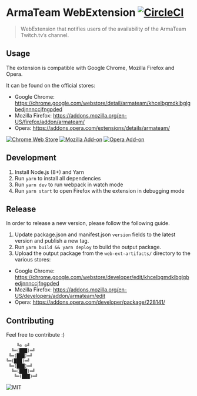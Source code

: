 # ArmaTeam WebExtension  [![CircleCI](https://circleci.com/gh/armateam/extension.svg?style=svg)](https://circleci.com/gh/armateam/extension)

> WebExtension that notifies users of the availability of the ArmaTeam Twitch.tv’s channel.

## Usage

The extension is compatible with Google Chrome, Mozilla Firefox and Opera.

It can be found on the official stores:
- Google Chrome: https://chrome.google.com/webstore/detail/armateam/khcelbgmdklbglgbedjnnnccjfngpded
- Mozilla Firefox: https://addons.mozilla.org/en-US/firefox/addon/armateam/
- Opera: https://addons.opera.com/extensions/details/armateam/

[![Chrome Web Store](https://img.shields.io/chrome-web-store/v/khcelbgmdklbglgbedjnnnccjfngpded.svg)](https://chrome.google.com/webstore/detail/armateam/khcelbgmdklbglgbedjnnnccjfngpded)
[![Mozilla Add-on](https://img.shields.io/amo/v/armateam.svg)](https://addons.mozilla.org/en-US/firefox/addon/armateam/)
[![Opera Add-on](https://img.shields.io/badge/opera_addon-v1.7.0-blue.svg)](https://addons.opera.com/en/extensions/details/armateam/)


## Development

1. Install Node.js (8+) and Yarn
2. Run `yarn` to install all dependencies
3. Run `yarn dev` to run webpack in watch mode
4. Run `yarn start` to open Firefox with the extension in debugging mode

## Release

In order to release a new version, please follow the following guide.

1. Update package.json and manifest.json `version` fields to the latest version and publish a new tag.
2. Run `yarn build && yarn deploy` to build the output package.
3. Upload the output package from the `web-ext-artifacts/` directory to the various stores:
  - Google Chrome: https://chrome.google.com/webstore/developer/edit/khcelbgmdklbglgbedjnnnccjfngpded
  - Mozilla Firefox: https://addons.mozilla.org/en-US/developers/addon/armateam/edit
  - Opera: https://addons.opera.com/developer/package/228141/

## Contributing

Feel free to contribute :)

```
    ╚⊙ ⊙╝
  ╚═(███)═╝
 ╚═(███)═╝
╚═(███)═╝
 ╚═(███)═╝
  ╚═(███)═╝
   ╚═(███)═╝
```
![MIT](https://img.shields.io/badge/licence-MIT-blue.svg)
